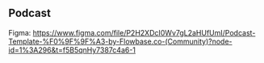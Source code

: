 ## Podcast

Figma:
https://www.figma.com/file/P2H2XDcI0Wv7gL2aHUfUmI/Podcast-Template-%F0%9F%9F%A3-by-Flowbase.co-(Community)?node-id=1%3A296&t=f5B5qnHy7387c4a6-1
